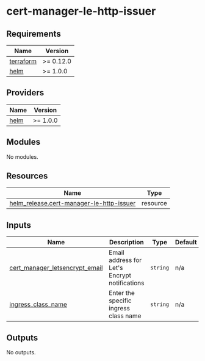 # cert-manager-le-http-issuer

<!-- BEGINNING OF PRE-COMMIT-TERRAFORM DOCS HOOK -->
## Requirements

| Name | Version |
|------|---------|
| <a name="requirement_terraform"></a> [terraform](#requirement\_terraform) | >= 0.12.0 |
| <a name="requirement_helm"></a> [helm](#requirement\_helm) | >= 1.0.0 |

## Providers

| Name | Version |
|------|---------|
| <a name="provider_helm"></a> [helm](#provider\_helm) | >= 1.0.0 |

## Modules

No modules.

## Resources

| Name | Type |
|------|------|
| [helm_release.cert-manager-le-http-issuer](https://registry.terraform.io/providers/hashicorp/helm/latest/docs/resources/release) | resource |

## Inputs

| Name | Description | Type | Default | Required |
|------|-------------|------|---------|:--------:|
| <a name="input_cert_manager_letsencrypt_email"></a> [cert\_manager\_letsencrypt\_email](#input\_cert\_manager\_letsencrypt\_email) | Email address for Let's Encrypt notifications | `string` | n/a | yes |
| <a name="input_ingress_class_name"></a> [ingress\_class\_name](#input\_ingress\_class\_name) | Enter the specific ingress class name | `string` | n/a | yes |

## Outputs

No outputs.
<!-- END OF PRE-COMMIT-TERRAFORM DOCS HOOK -->
